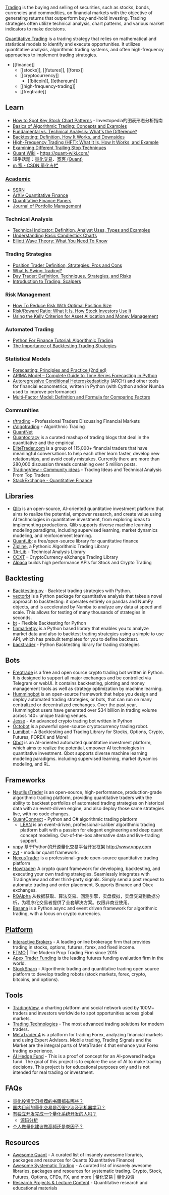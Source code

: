 [Trading](https://www.investopedia.com/terms/t/trading.asp) is the buying and selling of securities, such as stocks, bonds, currencies and commodities, on financial markets with the objective of generating returns that outperform buy-and-hold investing. Trading strategies often utilize technical analysis, chart patterns, and various market indicators to make decisions.

[Quantitative Trading](https://en.wikipedia.org/wiki/Quantitative_trading) is a trading strategy that relies on mathematical and statistical models to identify and execute opportunities. It utilizes quantitative analysis, algorithmic trading systems, and often high-frequency approaches to implement trading strategies.


- [[finance]]
  - [[stocks]], [[futures]], [[forex]]
  - [[cryptocurrency]]
    - [[bitcoin]], [[ethereum]]
  - [[high-frequency-trading]]
  - [[freqtrade]]


## Learn
- [How to Spot Key Stock Chart Patterns](https://www.investopedia.com/articles/technical/112601.asp) - Investopedia的图表形态分析指南
- [Basics of Algorithmic Trading: Concepts and Examples](https://www.investopedia.com/articles/active-trading/101014/basics-algorithmic-trading-concepts-and-examples.asp)
- [Fundamental vs. Technical Analysis: What's the Difference?](https://www.investopedia.com/ask/answers/difference-between-fundamental-and-technical-analysis/)
- [Backtesting: Definition, How It Works, and Downsides](https://www.investopedia.com/terms/b/backtesting.asp)
- [High-Frequency Trading (HFT): What It Is, How It Works, and Example](https://www.investopedia.com/terms/h/high-frequency-trading.asp)
- [Examining Different Trailing Stop Techniques](https://www.investopedia.com/articles/trading/03/080603.asp)
- [Quant Wiki](https://github.com/LLMQuant/quant-wiki) - https://quant-wiki.com/
- 知乎话题：[量化交易](https://www.zhihu.com/topic/19815465/index)、[宽客 (Quant)](https://www.zhihu.com/topic/19557481/index)
- [m 宽 - CSDN 量化专栏](https://blog.csdn.net/m0_58598240/category_12041011.html)

### [Academic](https://scholar.google.com/)
- [SSRN](https://www.ssrn.com/index.cfm/en/)
- [ArXiv Quantitative Finance](https://arxiv.org/archive/q-fin)
- [Quantitative Finance Papers](https://www.tandfonline.com/journals/rquf20)
- [Journal of Portfolio Management](https://jpm.pm-research.com/)

### Technical Analysis
- [Technical Indicator: Definition, Analyst Uses, Types and Examples](https://www.investopedia.com/terms/t/technicalindicator.asp)
- [Understanding Basic Candlestick Charts](https://www.investopedia.com/trading/candlestick-charting-what-is-it/)
- [Elliott Wave Theory: What You Need To Know](https://www.investopedia.com/articles/technical/111401.asp)

### Trading Strategies
- [Position Trader Definition, Strategies, Pros and Cons](https://www.investopedia.com/terms/p/positiontrader.asp)
- [What Is Swing Trading?](https://www.investopedia.com/terms/s/swingtrading.asp)
- [Day Trader: Definition, Techniques, Strategies, and Risks](https://www.investopedia.com/terms/d/daytrader.asp)
- [Introduction to Trading: Scalpers](https://www.investopedia.com/articles/trading/02/081902.asp)

### Risk Management
- [How To Reduce Risk With Optimal Position Size](https://www.investopedia.com/articles/trading/09/determine-position-size.asp)
- [Risk/Reward Ratio: What It Is, How Stock Investors Use It](https://www.investopedia.com/terms/r/riskrewardratio.asp)
- [Using the Kelly Criterion for Asset Allocation and Money Management](https://www.investopedia.com/articles/trading/04/091504.asp)

### Automated Trading
- [Python For Finance Tutorial: Algorithmic Trading](https://www.datacamp.com/tutorial/finance-python-trading)
- [The Importance of Backtesting Trading Strategies](https://www.investopedia.com/articles/trading/05/030205.asp)

### Statistical Models
- [Forecasting: Principles and Practice (2nd ed)](https://otexts.com/fpp2/)
- [ARIMA Model – Complete Guide to Time Series Forecasting in Python](https://www.machinelearningplus.com/time-series/arima-model-time-series-forecasting-python/)
- [Autoregressive Conditional Heteroskedasticity](https://github.com/bashtage/arch/) (ARCH) and other tools for financial econometrics, written in Python (with Cython and/or Numba used to improve performance)
- [Multi-Factor Model: Definition and Formula for Comparing Factors](https://www.investopedia.com/terms/m/multifactor-model.asp)

### Communities
- [r/trading](https://www.reddit.com/r/trading/) - Professional Traders Discussing Financial Markets
- [r/algotrading](https://www.reddit.com/r/algotrading/) - Algorithmic Trading
- [QuantNet](https://quantnet.com/)
- [Quantocracy](https://quantocracy.com/) is a curated mashup of trading blogs that deal in the quantitative and the empirical. 
- [EliteTrader.com](https://www.elitetrader.com/) is a group of 115,000+ financial traders that have meaningful conversations to help each other learn faster, develop new relationships, and avoid costly mistakes. Currently there are more than 280,000 discussion threads containing over 5 million posts.
- [TradingView - Community ideas](https://www.tradingview.com/ideas/) - Trading Ideas and Technical Analysis From Top Traders
- [StackExchange - Quantitative Finance](https://quant.stackexchange.com/)


## Libraries
- [Qlib](https://github.com/microsoft/qlib) is an open-source, AI-oriented quantitative investment platform that aims to realize the potential, empower research, and create value using AI technologies in quantitative investment, from exploring ideas to implementing productions. Qlib supports diverse machine learning modeling paradigms, including supervised learning, market dynamics modeling, and reinforcement learning.
- [QuantLib](https://github.com/lballabio/quantlib): a free/open-source library for quantitative finance
- [Zipline](https://github.com/quantopian/zipline), a Pythonic Algorithmic Trading Library
- [TA-Lib](https://ta-lib.org/) - Technical Analysis Library
- [CCXT](https://github.com/ccxt/ccxt) – CryptoCurrency eXchange Trading Library
- [Alpaca](https://github.com/alpacahq) builds high performance APIs for Stock and Crypto Trading


## Backtesting
- [Backtesting.py](https://github.com/kernc/backtesting.py) - Backtest trading strategies with Python.
- [vectorbt](https://github.com/polakowo/vectorbt) is a Python package for quantitative analysis that takes a novel approach to backtesting: it operates entirely on pandas and NumPy objects, and is accelerated by Numba to analyze any data at speed and scale. This allows for testing of many thousands of strategies in seconds.
- [bt](https://github.com/pmorissette/bt) - Flexible Backtesting for Python
- [finmarketpy](https://github.com/cuemacro/finmarketpy) is a Python based library that enables you to analyze market data and also to backtest trading strategies using a simple to use API, which has prebuilt templates for you to define backtest.
- [backtrader](https://github.com/mementum/backtrader) - Python Backtesting library for trading strategies


## Bots
- [Freqtrade](https://github.com/freqtrade/freqtrade) is a free and open source crypto trading bot written in Python. It is designed to support all major exchanges and be controlled via Telegram or webUI. It contains backtesting, plotting and money management tools as well as strategy optimization by machine learning.
- [Hummingbot](https://github.com/hummingbot/hummingbot) is an open-source framework that helps you design and deploy automated trading strategies, or bots, that can run on many centralized or decentralized exchanges. Over the past year, Hummingbot users have generated over $34 billion in trading volume across 140+ unique trading venues.
- [Jesse](https://github.com/jesse-ai/jesse) - An advanced crypto trading bot written in Python
- [Octobot](https://github.com/Drakkar-Software/OctoBot) is a powerful open-source cryptocurrency trading robot.
- [Lumibot](https://github.com/Lumiwealth/lumibot) - A Backtesting and Trading Library for Stocks, Options, Crypto, Futures, FOREX and More!
- [Qbot](https://github.com/UFund-Me/Qbot) is an AI-oriented automated quantitative investment platform, which aims to realize the potential, empower AI technologies in quantitative investment. Qbot supports diverse machine learning modeling paradigms. including supervised learning, market dynamics modeling, and RL.


## Frameworks
- [NautilusTrader](https://github.com/nautechsystems/nautilus_trader) is an open-source, high-performance, production-grade algorithmic trading platform, providing quantitative traders with the ability to backtest portfolios of automated trading strategies on historical data with an event-driven engine, and also deploy those same strategies live, with no code changes.
- [QuantConnect](https://www.quantconnect.com/) - Python and C# algorithmic trading platform
  - [LEAN](https://github.com/QuantConnect/Lean) is an event-driven, professional-caliber algorithmic trading platform built with a passion for elegant engineering and deep quant concept modeling. Out-of-the-box alternative data and live-trading support.
- [vnpy](https://github.com/vnpy/vnpy) 基于Python的开源量化交易平台开发框架 http://www.vnpy.com
- [zvt](https://github.com/zvtvz/zvt) - modular quant framework.
- [NexusTrader](https://github.com/Quantweb3-com/NexusTrader) is a professional-grade open-source quantitative trading platform
- [Howtrader](https://github.com/51bitquant/howtrader): A crypto quant framework for developing, backtesting, and executing your own trading strategies. Seamlessly integrates with TradingView and other third-party signals. Simply send a post request to automate trading and order placement. Supports Binance and Okex exchanges.
- [RQAlpha](https://github.com/ricequant/rqalpha) 从数据获取、算法交易、回测引擎，实盘模拟，实盘交易到数据分析，为程序化交易者提供了全套解决方案。仅限非商业使用。
- [Basana](https://github.com/gbeced/basana) is a Python async and event driven framework for algorithmic trading, with a focus on crypto currencies.


## [Platform](https://github.com/topics/trading-platform)
- [Interactive Brokers](https://www.interactivebrokers.com/) - A leading online brokerage firm that provides trading in stocks, options, futures, forex, and fixed income.
- [FTMO](https://ftmo.com/en/) | The Modern Prop Trading Firm since 2015
- [Apex Trader Funding](https://apextraderfunding.com/) is the leading futures funding evaluation firm in the world.
- [StockSharp](https://github.com/StockSharp/StockSharp) - Algorithmic trading and quantitative trading open source platform to develop trading robots (stock markets, forex, crypto, bitcoins, and options).


## Tools
- [TradingView](https://www.tradingview.com/), a charting platform and social network used by 100M+ traders and investors worldwide to spot opportunities across global markets.
- [Trading Technologies](https://www.tradingtechnologies.com/) - The most advanced trading solutions for modern traders.
- [MetaTrader 4](https://www.metatrader4.com/) is a platform for trading Forex, analyzing financial markets and using Expert Advisors. Mobile trading, Trading Signals and the Market are the integral parts of MetaTrader 4 that enhance your Forex trading experience.
- [AI Hedge Fund](https://github.com/virattt/ai-hedge-fund) - This is a proof of concept for an AI-powered hedge fund. The goal of this project is to explore the use of AI to make trading decisions. This project is for educational purposes only and is not intended for real trading or investment.


## FAQs
- [量化投资学习推荐的书籍都有哪些？](https://www.zhihu.com/question/54727745)
- [国内目前的量化交易是否很少涉及到机器学习？](https://www.zhihu.com/question/47913794/answer/2738718627)
- [有独立开发完成一个量化系统开发的人吗？](https://www.zhihu.com/question/35977425/answer/2870343463)
  - [源码分析](https://www.zhihu.com/question/35977425/answer/3526582652)
- [个人做量化建议做高频还是卷因子？](https://www.zhihu.com/question/542960174/answer/46505312305)


## Resources
- [Awesome Quant](https://github.com/wilsonfreitas/awesome-quant) - A curated list of insanely awesome libraries, packages and resources for Quants (Quantitative Finance)
- [Awesome Systematic Trading](https://github.com/wangzhe3224/awesome-systematic-trading) - A curated list of insanely awesome libraries, packages and resources for systematic trading. Crypto, Stock, Futures, Options, CFDs, FX, and more | 量化交易 | 量化投资
- [Research Projects & Lecture Content](https://github.com/quantopian/research_public) - Quantitative research and educational materials
